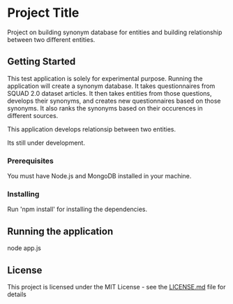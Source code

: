 # Project Title

Project on building synonym database for entities and building relationship between two different entities.

## Getting Started

This test application is solely for experimental purpose. Running the application will create a synonym database. It takes questionnaires from SQUAD 2.0 dataset articles. It then takes entities from those questions, develops their synonyms, and creates new questionnaires based on those synonyms. It also ranks the synonyms based on their occurences in different sources.

This application develops relationsip between two entities. 

Its still under development.

### Prerequisites

You must have Node.js and MongoDB installed in your machine.

### Installing

Run 'npm install' for installing the dependencies.

## Running the application

node app.js




## License

This project is licensed under the MIT License - see the [LICENSE.md](LICENSE.md) file for details

